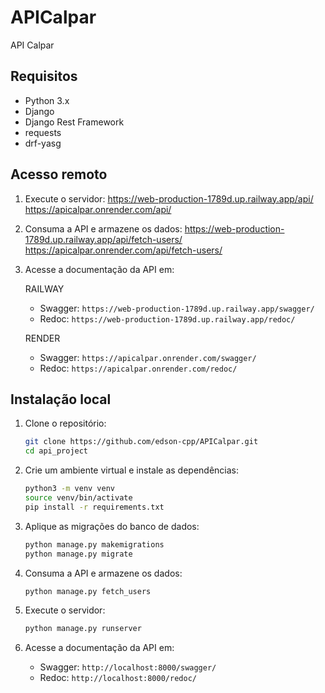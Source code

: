 # APICalpar
API Calpar

## Requisitos

- Python 3.x
- Django
- Django Rest Framework
- requests
- drf-yasg
  
## Acesso remoto
1. Execute o servidor:
   https://web-production-1789d.up.railway.app/api/
   https://apicalpar.onrender.com/api/

3. Consuma a API e armazene os dados:
   https://web-production-1789d.up.railway.app/api/fetch-users/
   https://apicalpar.onrender.com/api/fetch-users/

5. Acesse a documentação da API em:

   RAILWAY
    - Swagger: `https://web-production-1789d.up.railway.app/swagger/`
    - Redoc: `https://web-production-1789d.up.railway.app/redoc/`
   
   RENDER
    - Swagger: `https://apicalpar.onrender.com/swagger/`
    - Redoc: `https://apicalpar.onrender.com/redoc/`
    
## Instalação local

1. Clone o repositório:
    ```bash
    git clone https://github.com/edson-cpp/APICalpar.git
    cd api_project
    ```

2. Crie um ambiente virtual e instale as dependências:
    ```bash
    python3 -m venv venv
    source venv/bin/activate
    pip install -r requirements.txt
    ```

3. Aplique as migrações do banco de dados:
    ```bash
    python manage.py makemigrations
    python manage.py migrate
    ```

4. Consuma a API e armazene os dados:
    ```bash
    python manage.py fetch_users
    ```

5. Execute o servidor:
    ```bash
    python manage.py runserver
    ```

6. Acesse a documentação da API em:
    - Swagger: `http://localhost:8000/swagger/`
    - Redoc: `http://localhost:8000/redoc/`
